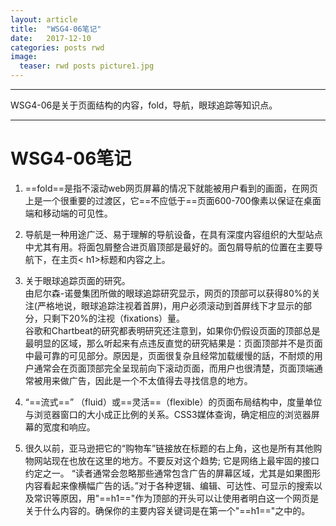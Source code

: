 ```yaml
---
layout: article
title:  "WSG4-06笔记"
date:   2017-12-10
categories: posts rwd
image:
  teaser: rwd posts picture1.jpg
---
```

---
WSG4-06是关于页面结构的内容，fold，导航，眼球追踪等知识点。

--------
# WSG4-06笔记
1.  ==fold==是指不滚动web网页屏幕的情况下就能被用户看到的画面，在网页上是一个很重要的过渡区，它==不应低于==页面600-700像素以保证在桌面端和移动端的可见性。

2.  导航是一种用途广泛、易于理解的导航设备，在具有深度内容组织的大型站点中尤其有用。将面包屑整合进页眉顶部是最好的。面包屑导航的位置在主要导航下，在主页< h1>标题和内容之上。

3.  关于眼球追踪页面的研究。  
  由尼尔森-诺曼集团所做的眼球追踪研究显示，网页的顶部可以获得80%的关注(严格地说，眼球追踪注视着首屏)，用户必须滚动到首屏线下才显示的部分，只剩下20%的注视（fixations）量。  
  谷歌和Chartbeat的研究都表明研究还注意到，如果你仍假设页面的顶部总是最明显的区域，那么听起来有点违反直觉的研究結果是：页面顶部并不是页面中最可靠的可见部分。原因是，页面很复杂且经常加载缓慢的話，不耐烦的用户通常会在页面顶部完全呈现前向下滚动页面，而用户也很清楚，页面顶端通常被用来做广告，因此是一个不太值得去寻找信息的地方。

4. “==流式==” （fluid）或==灵活==（flexible）的页面布局结构中，度量单位与浏览器窗口的大小成正比例的关系。CSS3媒体查询，确定相应的浏览器屏幕的宽度和响应。

5.   很久以前，亚马逊把它的“购物车”链接放在标题的右上角，这也是所有其他购物网站现在也放在这里的地方。不要反对这个趋势; 它是网络上最牢固的接口约定之一。   “读者通常会忽略那些通常包含广告的屏幕区域，尤其是如果图形内容看起来像横幅广告的话。”对于各种逻辑、编辑、可达性、可显示的搜索以及常识等原因，用"==h1=="作为顶部的开头可以让使用者明白这一个网页是关于什么内容的。确保你的主要内容关键词是在第一个"==h1=="之中的。

